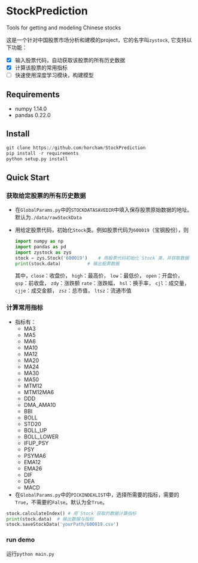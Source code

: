# StockPrediction
Tools for getting and modeling Chinese stocks

这是一个针对中国股票市场分析和建模的project，它的名字叫`zystock`, 它支持以下功能：

- [x] 输入股票代码，自动获取该股票的所有历史数据
- [x] 计算该股票的常用指标
- [ ] 快速使用深度学习模块，构建模型

## Requirements
 - numpy 1.14.0
 - pandas 0.22.0

## Install
```python
git clone https://github.com/horcham/StockPrediction
pip install -r requirements
python setup.py install
```

## Quick Start
### 获取给定股票的所有历史数据
 - 在`GlobalParams.py`中的`STOCKDATASAVEDIR`中填入保存股票原始数据的地址。默认为`./data/rawStockData`

 - 用给定股票代码，初始化`Stock`类。例如股票代码为`600019`（宝钢股份），则

   ```python
   import numpy as np
   import pandas as pd
   import zystock as zys
   stock = zys.Stock('600019')    # 用股票代码初始化`Stock`类，并获取数据
   print(stock.data)          # 输出股票数据
   ```
   其中，`close`：收盘价， `high`：最高价， `low`：最低价， `open`：开盘价， `qsp`：前收盘， `zdy`：涨跌额
   `rate`：涨跌幅， `hsl`：换手率， `cjl`：成交量， `cjje`：成交金额， `zsz`：总市值， `ltsz`：流通市值

### 计算常用指标
  - 指标有：
    - MA3
    - MA5
    - MA6
    - MA10
    - MA12
    - MA20
    - MA24
    - MA30
    - MA50
    - MTM12
    - MTM12MA6
    - DDD
    - DMA_AMA10
    - BBI
    - BOLL
    - STD20
    - BOLL_UP
    - BOLL_LOWER
    - IFUP_PSY
    - PSY
    - PSYMA6
    - EMA12
    - EMA26
    - DIF
    - DEA
    - MACD
  - 在`GlobalParams.py`中的`PICKINDEXLIST`中，选择所需要的指标，需要的`True`，不需要的`False`。默认为全`True`。
  ```python
  stock.calculateIndex() # 用`Stock`获取的数据计算指标       
  print(stock.data)  # 输出数据与指标
  stock.saveStockData('yourPath/600019.csv') 
  ```
  ### run demo
  运行`python main.py`
